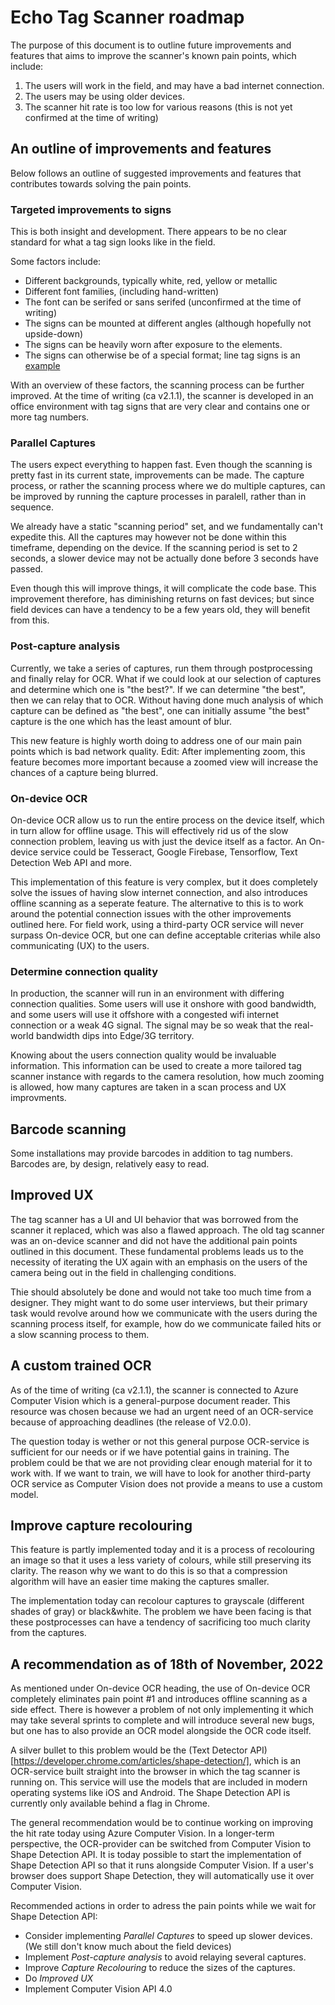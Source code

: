 # Echo Tag Scanner roadmap
The purpose of this document is to outline future improvements and features that aims to improve the scanner's known pain points, which include:

1. The users will work in the field, and may have a bad internet connection.
2. The users may be using older devices.
3. The scanner hit rate is too low for various reasons (this is not yet confirmed at the time of writing)

## An outline of improvements and features
Below follows an outline of suggested improvements and features that contributes towards solving the pain points.

### Targeted improvements to signs
This is both insight and development. There appears to be no clear standard for what a tag sign looks like in the field. 

Some factors include:
- Different backgrounds, typically white, red, yellow or metallic
- Different font families, (including hand-written)
- The font can be serifed or sans serifed (unconfirmed at the time of writing)
- The signs can be mounted at different angles (although hopefully not upside-down)
- The signs can be heavily worn after exposure to the elements.
- The signs can otherwise be of a special format; line tag signs is an [example](https://dev.azure.com/EquinorASA/DT%20%E2%80%93%20Digital%20Twin/_boards/board/t/Ditto/Stories/?workitem=89356)

With an overview of these factors, the scanning process can be further improved. At the time of writing (ca v2.1.1), the scanner is developed in an office environment with tag signs that are very clear and contains one or more tag numbers.

### Parallel Captures
The users expect everything to happen fast. Even though the scanning is pretty fast in its current state, improvements can be made. The capture process, or rather the scanning process where we do multiple captures, can be improved by running the capture processes in paralell, rather than in sequence. 

We already have a static "scanning period" set, and we fundamentally can't expedite this. All the captures may however not be done within this timeframe, depending on the device. If the scanning period is set to 2 seconds, a slower device may not be actually done before 3 seconds have passed. 

Even though this will improve things, it will complicate the code base. This improvement therefore, has diminishing returns on fast devices; but since field devices can have a tendency to be a few years old, they will benefit from this.

### Post-capture analysis
Currently, we take a series of captures, run them through postprocessing and finally relay for OCR. What if we could look at our selection of captures and determine which one is "the best?". If we can determine "the best", then we can relay that to OCR. Without having done much analysis of which capture can be defined as "the best", one can initially assume "the best" capture is the one which has the least amount of blur. 

This new feature is highly worth doing to address one of our main pain points which is bad network quality.
Edit: After implementing zoom, this feature becomes more important because a zoomed view will increase the chances of a capture being blurred.

### On-device OCR
On-device OCR allow us to run the entire process on the device itself, which in turn allow for offline usage. This will effectively rid us of the slow connection problem, leaving us with just the device itself as a factor. An On-device service could be Tesseract, Google Firebase, Tensorflow, Text Detection Web API and more.

This implementation of this feature is very complex, but it does completely solve the issues of having slow internet connection, and also introduces offline scanning as a seperate feature. The alternative to this is to work around the potential connection issues with the other improvements outlined here. For field work, using a third-party OCR service will never surpass On-device OCR, but one can define acceptable criterias while also communicating (UX) to the users.

### Determine connection quality
In production, the scanner will run in an environment with differing connection qualities. Some users will use it onshore with good bandwidth, and some users will use it offshore with a congested wifi internet connection or a weak 4G signal. The signal may be so weak that the real-world bandwidth dips into Edge/3G territory.

Knowing about the users connection quality would be invaluable information. This information can be used to create a more tailored tag scanner instance with regards to the camera resolution, how much zooming is allowed, how many captures are taken in a scan process and UX improvments.

## Barcode scanning
Some installations may provide barcodes in addition to tag numbers. Barcodes are, by design, relatively easy to read. 

## Improved UX
The tag scanner has a UI and UI behavior that was borrowed from the scanner it replaced, which was also a flawed approach. The old tag scanner was an on-device scanner and did not have the additional pain points outlined in this document. These fundamental problems leads us to the necessity of iterating the UX again with an emphasis on the users of the camera being out in the field in challenging conditions.

Thie should absolutely be done and would not take too much time from a designer. They might want to do some user interviews, but their primary task would revolve around how we communicate with the users during the scanning process itself, for example, how do we communicate failed hits or a slow scanning process to them.

## A custom trained OCR
As of the time of writing (ca v2.1.1), the scanner is connected to Azure Computer Vision which is a general-purpose document reader. This resource was chosen because we had an urgent need of an OCR-service because of approaching deadlines (the release of V2.0.0).

The question today is wether or not this general purpose OCR-service is sufficient for our needs or if we have potential gains in training. The problem could be that we are not providing clear enough material for it to work with. If we want to train, we will have to look for another third-party OCR service as Computer Vision does not provide a means to use a custom model.

## Improve capture recolouring
This feature is partly implemented today and it is a process of recolouring an image so that it uses a less variety of colours, while still preserving its clarity. The reason why we want to do this is so that a compression algorithm will have an easier time making the captures smaller. 

The implementation today can recolour captures to grayscale (different shades of gray) or black&white. The problem we have been facing is that these postprocesses can have a tendency of sacrificing too much clarity from the captures.

## A recommendation as of 18th of November, 2022
As mentioned under On-device OCR heading, the use of On-device OCR completely eliminates pain point #1 and introduces offline scanning as a side effect.
There is however a problem of not only implementing it which may take several sprints to complete and will introduce several new bugs, but one has to also provide an OCR model alongside the OCR code itself.

A silver bullet to this problem would be the (Text Detector API)[https://developer.chrome.com/articles/shape-detection/], which is an OCR-service built straight into the browser in which the tag scanner is running on. This service will use the models that are included in modern operating systems like iOS and Android. The Shape Detection API is currently only available behind a flag in Chrome.

The general recommendation would be to continue working on improving the hit rate today using Azure Computer Vision. In a longer-term perspective, the OCR-provider can be switched from Computer Vision to Shape Detection API. It is today possible to start the implementation of Shape Detection API so that it runs alongside Computer Vision. If a user's browser does support Shape Detection, they will automatically use it over Computer Vision.

Recommended actions in order to adress the pain points while we wait for Shape Detection API:
- Consider implementing *Parallel Captures* to speed up slower devices. (We still don't know much about the field devices)
- Implement *Post-capture analysis* to avoid relaying several captures.
- Improve *Capture Recolouring* to reduce the sizes of the captures.
- Do *Improved UX*
- Implement Computer Vision API 4.0

